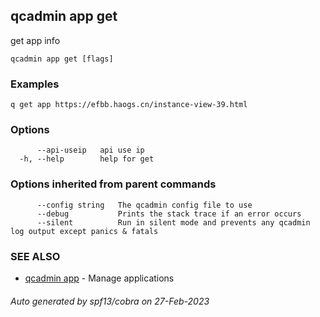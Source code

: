 ## qcadmin app get

get app info

```
qcadmin app get [flags]
```

### Examples

```
q get app https://efbb.haogs.cn/instance-view-39.html
```

### Options

```
      --api-useip   api use ip
  -h, --help        help for get
```

### Options inherited from parent commands

```
      --config string   The qcadmin config file to use
      --debug           Prints the stack trace if an error occurs
      --silent          Run in silent mode and prevents any qcadmin log output except panics & fatals
```

### SEE ALSO

* [qcadmin app](qcadmin_app.md)	 - Manage applications

###### Auto generated by spf13/cobra on 27-Feb-2023
